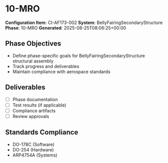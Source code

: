 # 10-MRO

**Configuration Item**: CI-AF173-002
**System**: BellyFairingSecondaryStructure
**Phase**: 10-MRO
**Generated**: 2025-08-25T08:06:25+00:00

## Phase Objectives
- Define phase-specific goals for BellyFairingSecondaryStructure structural assembly
- Track progress and deliverables
- Maintain compliance with aerospace standards

## Deliverables
- [ ] Phase documentation
- [ ] Test results (if applicable)
- [ ] Compliance artifacts
- [ ] Review approvals

## Standards Compliance
- DO-178C (Software)
- DO-254 (Hardware)
- ARP4754A (Systems)

